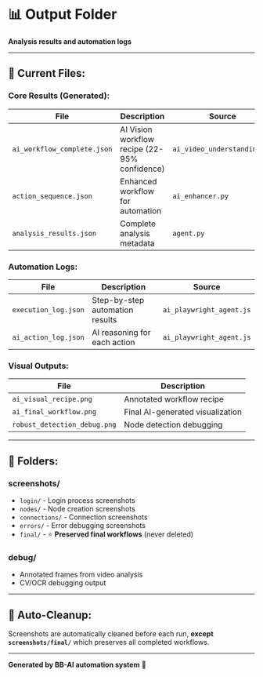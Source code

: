 # 📊 Output Folder

**Analysis results and automation logs**

---

## 📁 Current Files:

### **Core Results (Generated):**

| File | Description | Source |
|------|-------------|--------|
| `ai_workflow_complete.json` | AI Vision workflow recipe (22-95% confidence) | `ai_video_understanding.py` |
| `action_sequence.json` | Enhanced workflow for automation | `ai_enhancer.py` |
| `analysis_results.json` | Complete analysis metadata | `agent.py` |

### **Automation Logs:**

| File | Description | Source |
|------|-------------|--------|
| `execution_log.json` | Step-by-step automation results | `ai_playwright_agent.js` |
| `ai_action_log.json` | AI reasoning for each action | `ai_playwright_agent.js` |

### **Visual Outputs:**

| File | Description |
|------|-------------|
| `ai_visual_recipe.png` | Annotated workflow recipe |
| `ai_final_workflow.png` | Final AI-generated visualization |
| `robust_detection_debug.png` | Node detection debugging |

---

## 📂 Folders:

### **screenshots/**
- `login/` - Login process screenshots
- `nodes/` - Node creation screenshots  
- `connections/` - Connection screenshots
- `errors/` - Error debugging screenshots
- `final/` - ⭐ **Preserved final workflows** (never deleted)

### **debug/**
- Annotated frames from video analysis
- CV/OCR debugging output

---

## 🧹 Auto-Cleanup:

Screenshots are automatically cleaned before each run, **except `screenshots/final/`** which preserves all completed workflows.

---

**Generated by BB-AI automation system** 🤖



